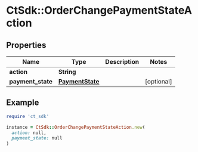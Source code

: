 # CtSdk::OrderChangePaymentStateAction

## Properties

| Name | Type | Description | Notes |
| ---- | ---- | ----------- | ----- |
| **action** | **String** |  |  |
| **payment_state** | [**PaymentState**](PaymentState.md) |  | [optional] |

## Example

```ruby
require 'ct_sdk'

instance = CtSdk::OrderChangePaymentStateAction.new(
  action: null,
  payment_state: null
)
```


